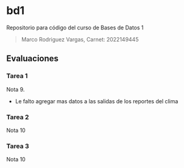 # bd1
Repositorio para código del curso de Bases de Datos 1
> Marco Rodriguez Vargas, Carnet: 2022149445

## Evaluaciones

### Tarea 1

Nota 9.

- Le falto agregar mas datos a las salidas de los reportes del clima

### Tarea 2

Nota 10

### Tarea 3

Nota 10
